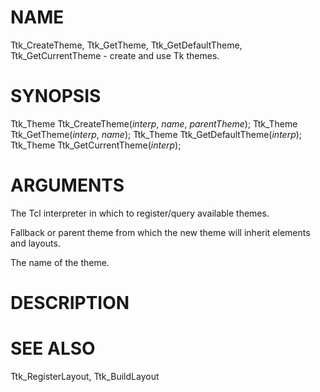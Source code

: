 # NAME

Ttk_CreateTheme, Ttk_GetTheme, Ttk_GetDefaultTheme,
Ttk_GetCurrentTheme - create and use Tk themes.

# SYNOPSIS

Ttk_Theme Ttk_CreateTheme(*interp*, *name*, *parentTheme*); Ttk_Theme
Ttk_GetTheme(*interp*, *name*); Ttk_Theme Ttk_GetDefaultTheme(*interp*);
Ttk_Theme Ttk_GetCurrentTheme(*interp*);

# ARGUMENTS

The Tcl interpreter in which to register/query available themes.

Fallback or parent theme from which the new theme will inherit elements
and layouts.

The name of the theme.

# DESCRIPTION

# SEE ALSO

Ttk_RegisterLayout, Ttk_BuildLayout

<!---
Copyright (c) 2003 Joe Englis
-->

